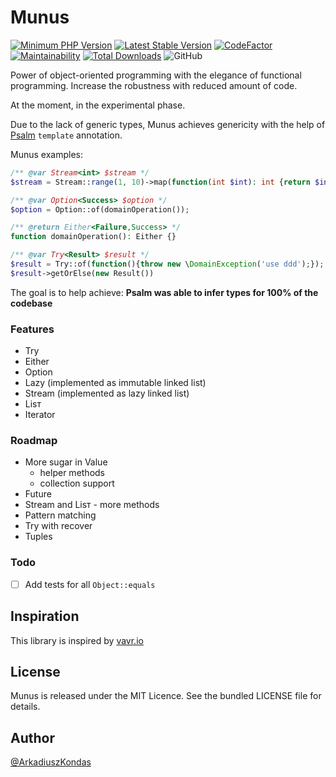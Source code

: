 # Munus

[![Minimum PHP Version](https://img.shields.io/badge/php-%3E%3D%207.2-8892BF.svg)](https://php.net/)
[![Latest Stable Version](https://poser.pugx.org/akondas/munus/v/stable?format=flat)](https://packagist.org/packages/akondas/munus)
[![CodeFactor](https://www.codefactor.io/repository/github/akondas/munus/badge)](https://www.codefactor.io/repository/github/akondas/munus)
[![Maintainability](https://api.codeclimate.com/v1/badges/4b9585a0fb57553737d5/maintainability)](https://codeclimate.com/github/akondas/munus/maintainability)
[![Total Downloads](https://poser.pugx.org/akondas/munus/downloads?format=flat)](https://packagist.org/packages/akondas/munus)
![GitHub](https://img.shields.io/github/license/akondas/munus)

Power of object-oriented programming with the elegance of functional programming.
Increase the robustness with reduced amount of code.

At the moment, in the experimental phase.

Due to the lack of generic types, Munus achieves genericity with the help of [Psalm](https://github.com/vimeo/psalm) `template` annotation.

Munus examples:
```php
/** @var Stream<int> $stream */
$stream = Stream::range(1, 10)->map(function(int $int): int {return $int * 5});

/** @var Option<Success> $option */
$option = Option::of(domainOperation());

/** @return Either<Failure,Success> */
function domainOperation(): Either {}

/** @var Trƴ<Result> $result */
$result = Trƴ::of(function(){throw new \DomainException('use ddd');});
$result->getOrElse(new Result())
```

The goal is to help achieve:
**Psalm was able to infer types for 100% of the codebase**

### Features

 - Try
 - Either
 - Option
 - Lazy (implemented as immutable linked list)
 - Stream (implemented as lazy linked list)
 - Lisт
 - Iterator

### Roadmap

 - More sugar in Value
    - helper methods
    - collection support
 - Future
 - Stream and Lisт - more methods
 - Pattern matching
 - Try with recover
 - Tuples

### Todo

 - [ ] Add tests for all `Object::equals`

## Inspiration

This library is inspired by [vavr.io](https://www.vavr.io/)

## License

Munus is released under the MIT Licence. See the bundled LICENSE file for details.

## Author

[@ArkadiuszKondas](https://twitter.com/ArkadiuszKondas)
